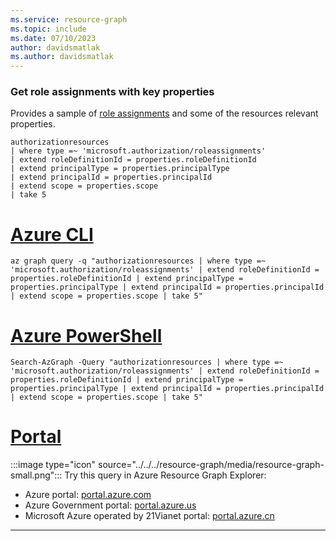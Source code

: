 ```yaml
---
ms.service: resource-graph
ms.topic: include
ms.date: 07/10/2023
author: davidsmatlak
ms.author: davidsmatlak
---
```


### Get role assignments with key properties

Provides a sample of [role assignments](../../../../role-based-access-control/role-assignments.md) and some of the resources relevant properties.

```kusto
authorizationresources
| where type =~ 'microsoft.authorization/roleassignments'
| extend roleDefinitionId = properties.roleDefinitionId
| extend principalType = properties.principalType
| extend principalId = properties.principalId
| extend scope = properties.scope
| take 5
```

# [Azure CLI](#tab/azure-cli)

```azurecli-interactive
az graph query -q "authorizationresources | where type =~ 'microsoft.authorization/roleassignments' | extend roleDefinitionId = properties.roleDefinitionId | extend principalType = properties.principalType | extend principalId = properties.principalId | extend scope = properties.scope | take 5"
```

# [Azure PowerShell](#tab/azure-powershell)

```azurepowershell-interactive
Search-AzGraph -Query "authorizationresources | where type =~ 'microsoft.authorization/roleassignments' | extend roleDefinitionId = properties.roleDefinitionId | extend principalType = properties.principalType | extend principalId = properties.principalId | extend scope = properties.scope | take 5"
```

# [Portal](#tab/azure-portal)

:::image type="icon" source="../../../resource-graph/media/resource-graph-small.png"::: Try this query in Azure Resource Graph Explorer:

- Azure portal: <a href="https://portal.azure.com/?feature.customportal=false#blade/HubsExtension/ArgQueryBlade/query/authorizationresources%0A%7C%20where%20type%20%3D~%20%27microsoft.authorization%2Froleassignments%27%0A%7C%20extend%20roleDefinitionId%20%3D%20properties.roleDefinitionId%0A%7C%20extend%20principalType%20%3D%20properties.principalType%0A%7C%20extend%20principalId%20%3D%20properties.principalId%0A%7C%20extend%20scope%20%3D%20properties.scope%0A%7C%20take%205" target="_blank">portal.azure.com</a>
- Azure Government portal: <a href="https://portal.azure.us/?feature.customportal=false#blade/HubsExtension/ArgQueryBlade/query/authorizationresources%0A%7C%20where%20type%20%3D~%20%27microsoft.authorization%2Froleassignments%27%0A%7C%20extend%20roleDefinitionId%20%3D%20properties.roleDefinitionId%0A%7C%20extend%20principalType%20%3D%20properties.principalType%0A%7C%20extend%20principalId%20%3D%20properties.principalId%0A%7C%20extend%20scope%20%3D%20properties.scope%0A%7C%20take%205" target="_blank">portal.azure.us</a>
- Microsoft Azure operated by 21Vianet portal: <a href="https://portal.azure.cn/?feature.customportal=false#blade/HubsExtension/ArgQueryBlade/query/authorizationresources%0A%7C%20where%20type%20%3D~%20%27microsoft.authorization%2Froleassignments%27%0A%7C%20extend%20roleDefinitionId%20%3D%20properties.roleDefinitionId%0A%7C%20extend%20principalType%20%3D%20properties.principalType%0A%7C%20extend%20principalId%20%3D%20properties.principalId%0A%7C%20extend%20scope%20%3D%20properties.scope%0A%7C%20take%205" target="_blank">portal.azure.cn</a>

---
